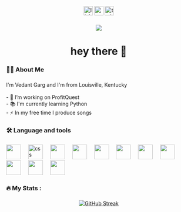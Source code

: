 <div align="center">
  
###

<div align="center">
  <img src="https://img.shields.io/static/v1?message=LinkedIn&logo=linkedin&label=&color=0077B5&logoColor=white&labelColor=&style=for-the-badge" height="25" alt="linkedin logo"  />
  <img src="https://img.shields.io/static/v1?message=Youtube&logo=youtube&label=&color=FF0000&logoColor=white&labelColor=&style=for-the-badge" height="25" alt="youtube logo"  />
  <img src="https://img.shields.io/static/v1?message=Twitter&logo=twitter&label=&color=1DA1F2&logoColor=white&labelColor=&style=for-the-badge" height="25" alt="twitter logo"  />
</div>

###

<div align="center">
  <img src="https://visitor-badge.laobi.icu/badge?page_id=maurodesouza.maurodesouza&"  />
</div>

###

<h1 align="center">hey there 👋</h1>

###

<h3 align="left">👩‍💻  About Me</h3>

###

<p align="left">I'm Vedant Garg and I'm from Louisville, Kentucky <br><br>- 🔭 I’m working on ProfitQuest<br>- 📚 I'm currently learning Python<br>- ⚡ In my free time I produce songs</p>

###

<h3 align="left">🛠 Language and tools</h3>

###

<div align="left">
  <img src='https://cdn.jsdelivr.net/gh/devicons/devicon@latest/icons/bootstrap/bootstrap-original-wordmark.svg' height="40">
  <img width="12" />
  <img src="https://cdn.jsdelivr.net/gh/devicons/devicon/icons/css3/css3-original.svg" height="40" alt="css logo"  />
  <img width="12" />
 <img src='https://cdn.jsdelivr.net/gh/devicons/devicon@latest/icons/django/django-plain.svg ' height="40">
  <img width="12" />
  <img src='https://cdn.jsdelivr.net/gh/devicons/devicon@latest/icons/html5/html5-original-wordmark.svg' height="40">
  <img width="12" />
  <img src='https://cdn.jsdelivr.net/gh/devicons/devicon@latest/icons/java/java-original-wordmark.svg' height="40">
  <img width="12" />
  <img src='https://cdn.jsdelivr.net/gh/devicons/devicon@latest/icons/python/python-original-wordmark.svg' height="40">
  <img width="12" />
  <img src='https://cdn.jsdelivr.net/gh/devicons/devicon@latest/icons/javascript/javascript-original.svg' height="40">
  <img width="12" />
  <img src='https://cdn.jsdelivr.net/gh/devicons/devicon@latest/icons/php/php-original.svg' height="40">
  <img width="12" />
  <img src='https://cdn.jsdelivr.net/gh/devicons/devicon@latest/icons/react/react-original-wordmark.svg' height="40">
  <img width="12" />
  <img src='https://cdn.jsdelivr.net/gh/devicons/devicon@latest/icons/tailwindcss/tailwindcss-original-wordmark.svg' height="40">
  <img width="12" />
  <img src='https://cdn.jsdelivr.net/gh/devicons/devicon@latest/icons/r/r-original.svg' height="40">
  <img width="12" />
</div>

###

<h3 align="left">🔥   My Stats :</h3>

###

<div align="center">
  <a href="https://git.io/streak-stats"><img src="https://streak-stats.demolab.com?user=thevedantgarg&theme=dark" alt="GitHub Streak" /></a>
</div>

###
